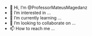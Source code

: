 - 👋 Hi, I’m @ProfessorMateusMagedanz
- 👀 I’m interested in ...
- 🌱 I’m currently learning ...
- 💞️ I’m looking to collaborate on ...
- 📫 How to reach me ...

<!---
ProfessorMateusMagedanz/ProfessorMateusMagedanz is a ✨ special ✨ repository because its `README.md` (this file) appears on your GitHub profile.
You can click the Preview link to take a look at your changes.
--->
